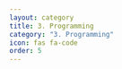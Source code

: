 ```yaml
---
layout: category
title: 3. Programming
category: "3. Programming"
icon: fas fa-code
order: 5
---
```

